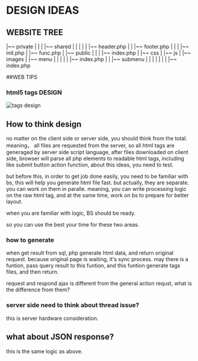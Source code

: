 # DESIGN IDEAS

## WEBSITE TREE
|~~ private
|     |
|     |~~ shared
|     |     |
|     |     |~~ header.php
|     |     |~~ footer.php
|     |
|     |~~ init.php
|     |~~ func.php
|
|~~ public
|     |
|     |~~ index.php
|     |~~ css
|     |~~ js
|     |~~ images
|     |~~ menu
|     |    |
|     |    |~~ index.php
|     |    |~~ submenu
|     |    |     |
|     |    |     |~~ index.php

##WEB TIPS

### html5 tags DESIGN
![tags design](../images/html5_tags_figure.png)

## How to think design
no matter on the client side or server side, you should think from the total. 
meaning， all files are requested from the server, so all html tags are generaged by server side 
script language, after files downloaded on client side, browser will parse all php elements to readable html tags, including 
 like submit button action function, about this ideas, you need to test. 

but before this, in order to get job done easily, you need to be familiar with bs, this will help you generate html file fast. 
but actually, they are separate.
you can work on them in paralle. 
meaning, you can write processing logic on the raw html tag, and at the same time, work on bs to prepare for better layout. 

when you are familiar with logic, BS should be ready. 

so you can use the best your time for these two areas. 

### how to generate
when get result from sql, php generate html data, and return original request. 
because original page is waiting, it's sync process.
may there is a funtion, pass query result to this funtion, and this funtion generate tags files, and then return. 

request and respond 
ajax is different from the general action requst, 
what is the difference from them?


### server side need to think about thread issue?
this is server hardware consideration. 

## what about JSON response?
this is the same logic as above. 
 
